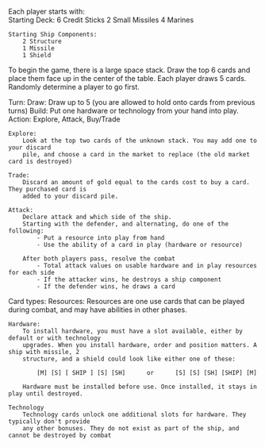 Each player starts with:    
    Starting Deck:
        6 Credit Sticks
        2 Small Missiles
        4 Marines

    Starting Ship Components:
        2 Structure
        1 Missile
        1 Shield

To begin the game, there is a large space stack. Draw the top 6 cards and place
them face up in the center of the table. Each player draws 5 cards. Randomly 
determine a player to go first. 

Turn:
    Draw: Draw up to 5 (you are allowed to hold onto cards from previous turns)
    Build: Put one hardware or technology from your hand into play. 
    Action: Explore, Attack, Buy/Trade
    
    Explore: 
        Look at the top two cards of the unknown stack. You may add one to your discard 
        pile, and choose a card in the market to replace (the old market card is destroyed)
     
    Trade:
        Discard an amount of gold equal to the cards cost to buy a card. They purchased card is 
        added to your discard pile. 
        
    Attack:
        Declare attack and which side of the ship.
        Starting with the defender, and alternating, do one of the following:
            - Put a resource into play from hand
            - Use the ability of a card in play (hardware or resource)

        After both players pass, resolve the combat
            - Total attack values on usable hardware and in play resources for each side
            - If the attacker wins, he destroys a ship component
            - If the defender wins, he draws a card
              
Card types:
    Resources:
        Resources are one use cards that can be played during combat, and may have abilities in 
        other phases.
        
    Hardware:
        To install hardware, you must have a slot available, either by default or with technology 
        upgrades. When you install hardware, order and position matters. A ship with missile, 2 
        structure, and a shield could look like either one of these:
        
            [M] [S] [ SHIP ] [S] [SH]      or      [S] [S] [SH] [SHIP] [M]            
            
        Hardware must be installed before use. Once installed, it stays in play until destroyed.
        
    Technology
        Technology cards unlock one additional slots for hardware. They typically don't provide
        any other bonuses. They do not exist as part of the ship, and cannot be destroyed by combat

    

